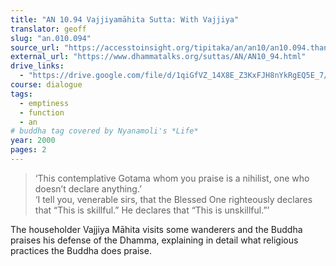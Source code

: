 ```yaml
---
title: "AN 10.94 Vajjiyamāhita Sutta: With Vajjiya"
translator: geoff
slug: "an.010.094"
source_url: "https://accesstoinsight.org/tipitaka/an/an10/an10.094.than.html"
external_url: "https://www.dhammatalks.org/suttas/AN/AN10_94.html"
drive_links:
  - "https://drive.google.com/file/d/1qiGfVZ_14X8E_Z3KxFJH8nYkRgEQ5E_7/view?usp=drivesdk"
course: dialogue
tags:
  - emptiness
  - function
  - an
# buddha tag covered by Nyanamoli's *Life*
year: 2000
pages: 2
---
```


> ‘This contemplative Gotama whom you praise is a nihilist, one who doesn’t declare anything.’  
‘I tell you, venerable sirs, that the Blessed One righteously declares that “This is skillful.” He declares that “This is unskillful.”’

The householder Vajjiya Māhita visits some wanderers and the Buddha praises his defense of the Dhamma, explaining in detail what religious practices the Buddha does praise.
